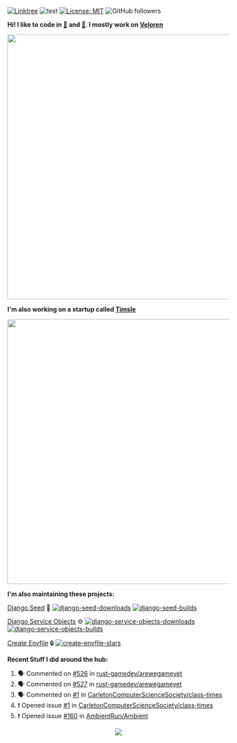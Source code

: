 [![Linktree](https://img.shields.io/badge/linktree-1de9b6?style=for-the-badge&logo=linktree&logoColor=white)](https://linktr.ee/angelonfira)
![test](https://hits.seeyoufarm.com/api/count/incr/badge.svg?url=https://github.com/AngelOnFira)
[![License: MIT](https://img.shields.io/badge/License-MIT-yellow.svg)](https://opensource.org/licenses/MIT)
![GitHub followers](https://img.shields.io/github/followers/angelonfira?style=social)

**Hi! I like to code in [:crab:](https://www.rust-lang.org/) and [:snake:](https://www.python.org/). I mostly work on [Veloren](https://veloren.net)**

<p align="center">
  <img width="600" src="https://media.discordapp.net/attachments/444005079410802699/730566298073038949/rsz_5f0656b6aa176.png">
</p>

**I'm also working on a startup called [Timsle](https://timsle.com)**

<p align="center">
  <img width="600" src="https://media.discordapp.net/attachments/444005079410802699/730566842674053130/rsz_5f0657242abb4.png">
</p>

**I'm also maintaining these projects:**

[Django Seed](https://github.com/Brobin/django-seed)
:seedling:
[![django-seed-downloads](https://pepy.tech/badge/django-seed)](https://pepy.tech/project/django-seed)
[![django-seed-builds](https://github.com/Brobin/django-seed/workflows/Test/badge.svg)](https://github.com/Brobin/django-seed)

[Django Service Objects](https://github.com/mixxorz/django-service-objects)
:gear:
[![django-service-objects-downloads](https://pepy.tech/badge/django-service-objects)](https://pepy.tech/project/django-service-objects)
[![django-service-objects-builds](https://github.com/mixxorz/django-service-objects/actions/workflows/test.yml/badge.svg)](https://github.com/mixxorz/django-service-objects/actions/workflows/test.yml)

[Create Envfile](https://github.com/SpicyPizza/create-envfile)
:lock:
[![create-envfile-stars](https://img.shields.io/github/stars/SpicyPizza/create-envfile?style=social)](https://github.com/SpicyPizza/create-envfile)

**Recent Stuff I did around the hub:**

<!--START_SECTION:activity-->
1. 🗣 Commented on [#526](https://github.com/rust-gamedev/arewegameyet/issues/526) in [rust-gamedev/arewegameyet](https://github.com/rust-gamedev/arewegameyet)
2. 🗣 Commented on [#527](https://github.com/rust-gamedev/arewegameyet/issues/527) in [rust-gamedev/arewegameyet](https://github.com/rust-gamedev/arewegameyet)
3. 🗣 Commented on [#1](https://github.com/CarletonComputerScienceSociety/class-times/issues/1) in [CarletonComputerScienceSociety/class-times](https://github.com/CarletonComputerScienceSociety/class-times)
4. ❗️ Opened issue [#1](https://github.com/CarletonComputerScienceSociety/class-times/issues/1) in [CarletonComputerScienceSociety/class-times](https://github.com/CarletonComputerScienceSociety/class-times)
5. ❗️ Opened issue [#160](https://github.com/AmbientRun/Ambient/issues/160) in [AmbientRun/Ambient](https://github.com/AmbientRun/Ambient)
<!--END_SECTION:activity-->

<p align="center">
  <img src="https://github-profile-trophy.vercel.app/?username=angelonfira&column=4&theme=nord&margin-w=15&margin-h=15">
</p>
